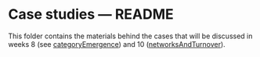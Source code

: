 # Case studies — README

This folder contains the materials behind the cases that will be discussed in
weeks 8 (see [categoryEmergence](https://github.com/simoneSantoni/net-analysis-smm638/blob/91155af2f0aaaf910fd9248ee98513bf6d5dd302/caseStudies/categoryEmergence)) and 
10 ([networksAndTurnover](https://github.com/simoneSantoni/net-analysis-smm638/blob/ba45816881721e3e4c6fc75afd64193517060d7f/caseStudies/networkAndTurnover)). 
